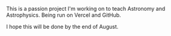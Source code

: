 This is a passion project I'm working on to teach Astronomy and Astrophysics. Being run on Vercel and GitHub.

I hope this will be done by the end of August.